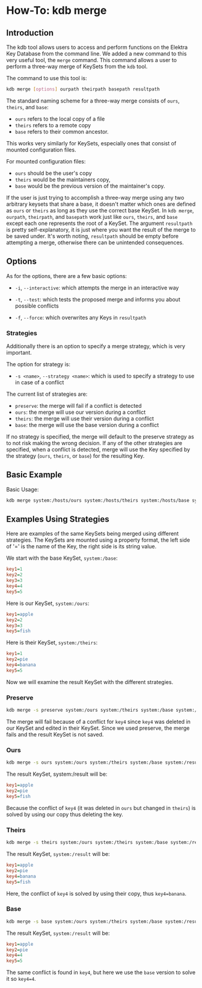 # How-To: kdb merge

## Introduction

The kdb tool allows users to access and perform functions on the Elektra Key Database from the command line. We added
a new command to this very useful tool, the `merge` command. This command allows a user to perform a three-way merge
of KeySets from the `kdb` tool.

The command to use this tool is:

```sh
kdb merge [options] ourpath theirpath basepath resultpath
```

The standard naming scheme for a three-way merge consists of `ours`, `theirs`, and `base`:

- `ours` refers to the local copy of a file
- `theirs` refers to a remote copy
- `base` refers to their common ancestor.

This works very similarly for KeySets, especially ones that consist of mounted configuration files.

For mounted configuration files:

- `ours` should be the user's copy
- `theirs` would be the maintainers copy,
- `base` would be the previous version of the maintainer's copy.

If the user is just trying to accomplish a three-way merge using any two arbitrary keysets that share a base,
it doesn't matter which ones are defined as `ours` or `theirs` as long as they use the correct base KeySet.
In `kdb merge`, `ourpath`, `theirpath`, and `basepath` work just like `ours`, `theirs`, and `base` except each one represents the
root of a KeySet. The argument `resultpath` is pretty self-explanatory, it is just where you want the result of the merge to be saved under.
It's worth noting, `resultpath` should be empty before attempting a merge, otherwise there can be unintended consequences.

## Options

As for the options, there are a few basic options:

- `-i`, `--interactive`: which attempts the merge in an interactive way

- `-t`, `--test`: which tests the proposed merge and informs you about possible
  conflicts

- `-f`, `--force`: which overwrites any Keys in `resultpath`

### Strategies

Additionally there is an option to specify a merge strategy, which is very important.

The option for strategy is:

- `-s <name>`, `--strategy <name>`: which is used to specify a strategy to use in case of a conflict

The current list of strategies are:

- `preserve`: the merge will fail if a conflict is detected
- `ours`: the merge will use our version during a conflict
- `theirs`: the merge will use their version during a conflict
- `base`: the merge will use the base version during a conflict

If no strategy is specified, the merge will default to the preserve strategy as to not risk making the wrong decision.
If any of the other strategies are specified, when a conflict is detected, merge will use the Key specified by the
strategy (`ours`, `theirs`, or `base`) for the resulting Key.

## Basic Example

Basic Usage:

```sh
kdb merge system:/hosts/ours system:/hosts/theirs system:/hosts/base system:/hosts/result
```

## Examples Using Strategies

Here are examples of the same KeySets being merged using different strategies.
The KeySets are mounted using a property format, the left side of '=' is the name of
the Key, the right side is its string value.

We start with the base KeySet, `system:/base`:

```ini
key1=1
key2=2
key3=3
key4=4
key5=5
```

Here is our KeySet, `system:/ours`:

```ini
key1=apple
key2=2
key3=3
key5=fish
```

Here is their KeySet, `system:/theirs`:

```ini
key1=1
key2=pie
key4=banana
key5=5
```

Now we will examine the result KeySet with the different strategies.

### Preserve

```sh
kdb merge -s preserve system:/ours system:/theirs system:/base system:/result
```

The merge will fail because of a conflict for `key4` since `key4` was deleted in our KeySet and
edited in their KeySet. Since we used preserve, the merge fails and the result KeySet is not saved.

### Ours

```sh
kdb merge -s ours system:/ours system:/theirs system:/base system:/result
```

The result KeySet, system:/result will be:

```ini
key1=apple
key2=pie
key5=fish
```

Because the conflict of `key4` (it was deleted in `ours` but changed in `theirs`) is solved by using our copy
thus deleting the key.

### Theirs

```sh
kdb merge -s theirs system:/ours system:/theirs system:/base system:/result
```

The result KeySet, `system:/result` will be:

```ini
key1=apple
key2=pie
key4=banana
key5=fish
```

Here, the conflict of `key4` is solved by using their copy, thus `key4=banana`.

### Base

```sh
kdb merge -s base system:/ours system:/theirs system:/base system:/result
```

The result KeySet, `system:/result` will be:

```ini
key1=apple
key2=pie
key4=4
key5=5
```

The same conflict is found in `key4`, but here we use the `base` version to solve it so `key4=4`.
